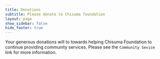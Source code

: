 ```yaml
---
title: Donations
subtitle: Please donate to Chisuma foundation 
layout: page
show_sidebar: false
hide_footer: true
---
```


Your generous donations will to towards helping Chisuma Foundation to continue providing community services. Please see the `Community Sevice` link for more information.

